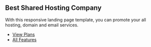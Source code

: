 <html lang="en">
<head>
<meta charset="utf-8">
<title>Học web chuẩn</title>
<link rel="stylesheet" href="./body.css">
<link rel="stylesheet" href="./reset.css">
</head>
<body>
  <section class="best-shared">
    <p class="logo"><img src="/exercises/images/img_190x50.png" alt=""></p>
    <h2>Best <strong>Shared Hosting</strong> Company</h2>
    <p class="lead-text">With this responsive landing page template, you can promote your all hosting, domain and email services.</p>
    <ul class="btn-list">
      <li><a href="./">View Plans</a></li>
      <li><a href="./">All Features</a></li>
    </ul>
  </section>
</body>
</html>
